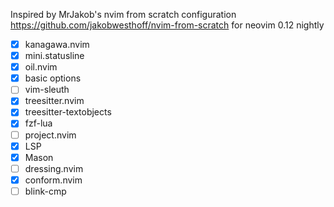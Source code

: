 Inspired by MrJakob's nvim from scratch configuration https://github.com/jakobwesthoff/nvim-from-scratch
for neovim 0.12 nightly

- [x] kanagawa.nvim
- [x] mini.statusline
- [x] oil.nvim
- [x] basic options
- [ ] vim-sleuth
- [x] treesitter.nvim
- [x] treesitter-textobjects
- [x] fzf-lua
- [ ] project.nvim
- [x] LSP
- [x] Mason
- [ ] dressing.nvim
- [x] conform.nvim
- [ ] blink-cmp
